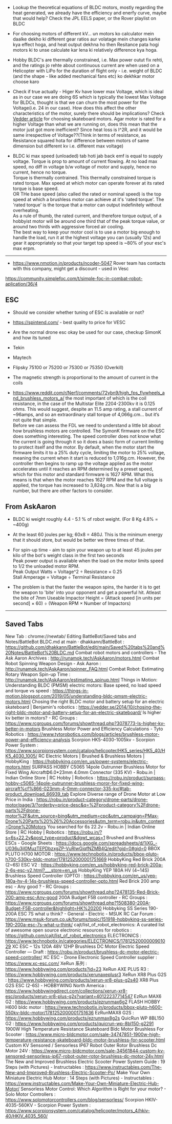- Lookup the theoretical equations of BLDC motors, mostly regarding the heat generated, we already have the efficiency and enerfy curve, maybe that would help? Check the JPL EELS paper, or the Rover playlist on BLDC
- For choosing motors of different kV... un motors ko calculator mein daalke dekho ki different gear ratios aur volatage mein changes karke kya effect hoga, and heat output dekhna ho then Resitance pata hogi motors ki to unse calculate kar lena ki relatively difference kya hoga.
- Hobby BLDC's are thermally constrained, i.e. Max power outut fix rehti, and the ratings jo rehte about continuous current are when used on a Helicopter with LiPo for the duration of flight only - i.e. weight of BLDC (and the shape - like added mechanical fans etc) ko dekhkar motor choose karo

- Check if true actually - Higer Kv have lower max Voltage, which is ideal as in our case we are doing 6S which is typically the lowest Max Voltage for BLDCs, thought is that we can churn the most power for the Voltage(i.e. 24 in our case). How does this affect the other characteristics of the motor, surely there should be implications? Check [Vedder article](https://vedder.se/2014/10/chosing-the-right-bldc-motor-and-battery-setup-for-an-electric-skateboard/) for choosing skateboard motors. Agar motor is rated for a higher Voltage than what we are running on, does this mean that the motor just got more inefficient? Since heat loss is I^2R, and it would be same irrespective of Voltage??(Think in terms of resistance, as Resistance squared hota for difference between motors of same dimension but different kv i.e. different max voltage)

- BLDC ki max speed (unloaded) tab hoti jab back emf is equal to supply voltage. Torque is prop to amount of current flowing. At no load max speed, no diff in voltage b/w voltage of motor and supply, hence no current, hence no torque.\
Torque is thermally contrained. This thermally constrained torque is rated torque. Max speed at which motor can operate forever at its rated torque is base speed.\
OR THe base speed (also called the rated or nominal speed) is the top speed at which a brushless motor can achieve at it's 'rated torque'. The 'rated torque' is the torque that a motor can output indefinitely without overheating.\
As a rule of thumb, the rated current, and therefore torque output, of a hobbyist motor will be around one third that of the peak torque value, or around two thirds with aggressive forced air cooling.\
The best way to keep your motor cool is to use a motor big enough to handle the load, run it at the highest voltage you can (usually 12s) and gear it appropriately so that your target top speed is ~80% of your esc's max erpm.

---

- https://www.nmotion.in/products/ncoder-5047
Rover team has contacts with this company, might get a discount - used in Vesc

https://community.simplefoc.com/t/simple-foc-in-combat-robot-aplication/36/4


## ESC
- Should we consider whether tuning of ESC is available or not?
- https://spintend.com/ - best quality to price for VESC
- Are the normal drone esc okay be used for our case, checkup SimonK and how its tuned
- Tekin
- Maytech
- Flipsky 75100 or 75200 or 75300 or 75350 (Overkill)

- The magnetic strength is proportional to the amount of current in the coils

- https://www.reddit.com/r/Nerf/comments/72ybn9/high_fps_flywheels_and_brushless_motors_a/
the most important of which is the coil resistance, in the case of the Multistar Elite 2204-2300kv it is 0.125 ohms. This would suggest, despite an 11.5 amp rating, a stall current of ~96amps, and so an extraordinary stall torque of 4,066g.cm… but it’s not quite that simple. \
Before we can assess the FDL we need to understand a little bit about how brushless motors are controlled. The SymonK firmware on the ESC does something interesting. The speed controller does not know what the current is going through it so it does a basic form of current limiting to protect itself and the motor. By default, when the motor start the firmware limits it to a 25% duty cycle, limiting the motor to 25% voltage, meaning the current when it start is reduced to 1,016g.cm. However, the controller then begins to ramp up the voltage applied as the motor accelerates until it reaches an RPM determined by a preset speed, which for this motor and standard firmware is 1627 RPM. What this means is that when the motor reaches 1627 RPM and the full voltage is applied, the torque has increased to 3,824g.cm. Now that is a big number, but there are other factors to consider.

## From AskAaron
- BLDC ki weight roughly 4.4 - 5.1 % of robot weight. (For 8 Kg 4.8% = ~400g)
- At the least 60 joules per kg; 60x8 = 480J. This is the minimum energy that it should store, but would be better we three times of that.
- For spin-up time -  aim to spin your weapon up to at least 45 joules per kilo of the bot's weight class in the first two seconds  
Peak power output is available when the load on the motor limits speed to 1/2 the unloaded motor RPM.  
Peak Output Watts = Voltage^2 ÷ Resistance × 0.25  
Stall Amperage = Voltage ÷ Terminal Resistance

- The problem is that the faster the weapon spins, the harder it is to get the weapon to 'bite' into your opponent and get a powerful hit. Atleast the bite of 7mm
Useable Impactor Height = (Attack speed [in units per second] × 60) ÷ (Weapon RPM × Number of Impactors)

---

## Saved Tabs
New Tab : chrome://newtab/
Editing BattleBot/Saved tabs and Notes/BattleBot BLDC.md at main · dhakkann/BattleBot : https://github.com/dhakkann/BattleBot/edit/main/Saved%20tabs%20and%20Notes/BattleBot%20BLDC.md
Combat robot motors and controllers - The Ask Aaron Archives : http://runamok.tech/AskAaron/motors.html
Combat Robot Spinning Weapon Design - Ask Aaron : http://runamok.tech/AskAaron/spinner_FAQ.html
Combat Robot: Estimating Rotary Weapon Spin-up Time : http://runamok.tech/AskAaron/estimating_spinup.html
Things in Motion: Understanding BLDC (PMSM) electric motors: Base speed, no load speed and torque vs speed : https://things-in-motion.blogspot.com/2019/05/understanding-bldc-pmsm-electric-motors.html
Chosing the right BLDC motor and battery setup for an electric skateboard | Benjamin's robotics : https://vedder.se/2014/10/chosing-the-right-bldc-motor-and-battery-setup-for-an-electric-skateboard/
Is higher kv better in motors? - RC Groups : https://www.rcgroups.com/forums/showthread.php?3078773-Is-higher-kv-better-in-motors
Brushless Motor Power and Efficiency Calculations - Tyto Robotics : https://www.tytorobotics.com/blogs/articles/brushless-motor-power-and-efficiency-analysis
Scorpion HK5-4030-1005kv - Scorpion Power System : https://www.scorpionsystem.com/catalog/helicopter/HK5_series/HK5_40/HK5_4030_1005/
RC Electric Motors | Brushed & Brushless Motors | HobbyKing : https://hobbyking.com/en_us/power-systems/electric-motors.html
SURPASS HOBBY C5065 14pole Outrunner Brushless Motor for Fixed Wing AircraftΦ6.0*23mm 4.0mm Connector (335 KV) - Robu.in | Indian Online Store | RC Hobby | Robotics : https://robu.in/product/surpass-hobby-c5065-14pole-outrunner-brushless-moror-for-fixed-wing-aircraft%cf%866-023mm-4-0mm-connector-335-kv/#tab-product_download_66939_tab
Explore Diverse range of Drone Motor at Low Price in India : https://robu.in/product-category/drone-parts/drone-motor/page/3/?orderby=price-desc&q=%2Fproduct-category%2Fdrone-parts%2Fdrone-motor%2F&utm_source=bing&utm_medium=cpc&utm_campaign=PMax-Drone%20Parts%20%26%20Accessories&utm_term=robu.in&utm_content=Drone%20Motors
You searched for 6s 22.2v - Robu.in | Indian Online Store | RC Hobby | Robotics : https://robu.in/?s=6s+22.2v&post_type=product&dgwt_wcas=1
Brushed and Brushless ESCs - Google Sheets : https://docs.google.com/spreadsheets/d/1iXG_-U036u3jl0MuzTEPDbzxgZP-VuRlwGiqfNZMB4Q/edit?gid=0#gid=0
BBOX PLUTO H700 MOTOR : https://www.technobotix.in/products/bbox-pluto-h700-530kv-bldc-motor/1781252000001751669
HobbyKing Red Brick 200A (2~6S) ESC V2 : https://hobbyking.com/en_us/hobbyking-red-brick-200a-2-6s-esc-v2.html?___store=en_us
HobbyKing YEP 180A HV (4~14S) Brushless Speed Controller (OPTO) : https://hobbyking.com/en_us/yep-180a-hv-4-14s-brushless-speed-controller-opto.html
Red Brick 200 amp esc - Any good ? - RC Groups : https://www.rcgroups.com/forums/showthread.php?2478135-Red-Brick-200-amp-esc-Any-good
200A Budget F5B controller - RC Groups : https://www.rcgroups.com/forums/showthread.php?1508380-200A-Budget-F5B-controller&highlight=HK%20200
Hobbyking SS Series 190-200A ESC 7S what u think? - General - Electric - MSUK RC Car Forum : https://www.msuk-forum.co.uk/forums/topic/151918-hobbyking-ss-series-190-200a-esc-7s-what-u-think/
cajt/list_of_robot_electronics: A curated list of awesome open source electronic resources for robotics : https://github.com/cajt/list_of_robot_electronics
ELECTRONICS : https://www.technobotix.in/categories/ELECTRONICS/1781252000000901029
XC ESC – 12s 120A 48V 12HP Brushless DC Motor Electric Speed Controller — Draft : https://robu.in/product/brushless-dc-motor-electric-speed-controller/
XC ESC - Drone Electronic Speed Controller supplier : https://www.xc-esc.com/
XeRun 系列 : https://www.hobbywing.com/products?id=23
XeRun AXE PLUS R3 : https://www.hobbywing.com/products/xerunaxeplusr3
XeRun XR8 Plus G2S : https://www.hobbywing.com/products/xerun-xr8-plus-g2s40
XR8 Plus G2S ESC (2-6S) - HOBBYWING North America : https://www.hobbywingdirect.com/collections/xerun-xr8-esc/products/xerun-xr8-plus-g2s?variant=40122237714547
EzRun MAX6 G2 : https://www.hobbywing.com/products/ezrunmax6g2
FLASH HOBBY H600 bldc motor : https://www.technobotix.in/products/bbox-pluto-h600-550kv-bldc-motor/1781252000001751636
EzRunMAX8 G2S : https://www.hobbywing.com/products/ezrunmax8g2s
QuicRun WP 8BL150 G2 : https://www.hobbywing.com/products/quicrun-wp-8bl150-g2291
1900W High Temperature Resistance Skateboard Bldc Motor Brushless For Scooter : https://www.micro-bldcmotor.com/sale-34747851-1900w-high-temperature-resistance-skateboard-bldc-motor-brushless-for-scooter.html
Custom KV Sensored / Sensorless IP67 Robot Outer Rotor Brushless Dc Motor 24V : https://www.micro-bldcmotor.com/sale-34561844-custom-kv-sensored-sensorless-ip67-robot-outer-rotor-brushless-dc-motor-24v.html
The New and Improved Brushless Electric Scooter Power System Guide : 19 Steps (with Pictures) - Instructables : https://www.instructables.com/The-New-and-Improved-Brushless-Electric-Scooter-Po/
Make Your Own Miniature Electric Hub Motor : 14 Steps (with Pictures) - Instructables : https://www.instructables.com/Make-Your-Own-Miniature-Electric-Hub-Motor/
Sensorless Motor Control: Which Algorithm is Right for your motor? - Solo Motor Controllers : https://www.solomotorcontrollers.com/blog/sensorless/
Scorpion HKIV-4035-560KV - Scorpion Power System : https://www.scorpionsystem.com/catalog/helicopter/motors_4/hkiv-40/HKIV_4035_560/

